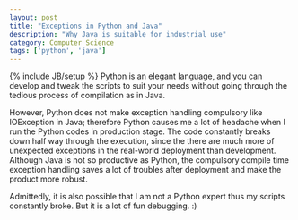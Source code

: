 ```yaml
---
layout: post
title: "Exceptions in Python and Java"
description: "Why Java is suitable for industrial use"
category: Computer Science
tags: ['python', 'java']
---
```

{% include JB/setup %}
Python is an elegant language, and you can develop and tweak the scripts to suit your needs without going through the tedious process of compilation as in Java.  

However, Python does not make exception handling compulsory like IOException in Java; therefore Python causes me a lot of headache when I run the Python codes in production stage. The code constantly breaks down half way through the execution, since the there are much more of unexpected exceptions in the real-world deployment than development. Although Java is not so productive as Python, the compulsory compile time exception handling saves a lot of troubles after deployment and make the product more robust.  

Admittedly, it is also possible that I am not a Python expert thus my scripts constantly broke. But it is a lot of fun debugging. :)  